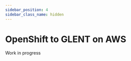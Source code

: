 ```yaml
---
sidebar_position: 4
sidebar_class_name: hidden
---
```


# OpenShift to GLENT on AWS
Work in progress
